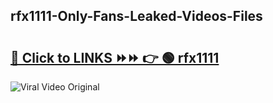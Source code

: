 
 ## rfx1111-Only-Fans-Leaked-Videos-Files

# <h2><a href="https://mediaupload.pro?rfx1111">🔗 Click to LINKS ⏩⏩ 👉 🟢 rfx1111 </a></h2>

<a href="https://mediaupload.pro?rfx1111" rel="nofollow" data-target="animated-image.originalLink"><img src="https://i.ibb.co.com/xMMVF88/686577567.gif" alt="Viral Video Original" style="max-width: 100%; display: inline-block;" data-target="animated-image.originalImage"></a>